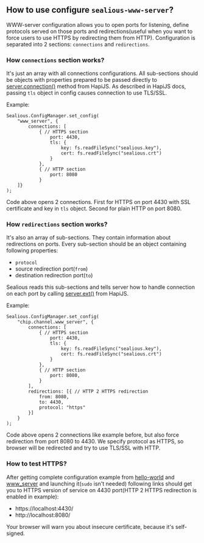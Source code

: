 ## How to use configure `sealious-www-server`?
WWW-server configuration allows you to open ports for listening, define
protocols served on those ports and redirections(useful when you want to
force users to use HTTPS by redirecting them from HTTP). Configuration is
separated into 2 sections: `connections` and `redirections`.

### How `connections` section works?
It's just an array with all connections configurations. All sub-sections should
be objects with properties prepared to be passed directly to
[server.connection()](http://hapijs.com/api#serverconnectionoptions) method from HapiJS.
As described in HapiJS docs, passing `tls` object in config causes connection to use TLS/SSL.

Example:
```
Sealious.ConfigManager.set_config(
    "www_server", {
        connections: [
            { // HTTPS section
                port: 4430,
                tls: {
                    key: fs.readFileSync("sealious.key"),
                    cert: fs.readFileSync("sealious.crt")
                }
            },
            { // HTTP section
                port: 8080
            }
    ]}
);
```
Code above opens 2 connections. First for HTTPS on port 4430 with SSL certificate
and key in `tls` object. Second for plain HTTP on port 8080.

### How `redirections` section works?
It's also an array of sub-sections. They contain information about redirections
on ports. Every sub-section should be an object containing following properties:
* `protocol`
* source redirection port(`from`)
* destination redirection port(`to`)

Sealious reads this sub-sections and tells server how to handle
connection on each port by calling
[server.ext()](http://hapijs.com/api#serverextevent-method-options) from HapiJS.

Example:
```
Sealious.ConfigManager.set_config(
    "chip.channel.www_server", {
        connections: [
            { // HTTPS section
                port: 4430,
                tls: {
                    key: fs.readFileSync("sealious.key"),
                    cert: fs.readFileSync("sealious.crt")
                }
            },
            { // HTTP section
                port: 8080,
            }
        ],
        redirections: [{ // HTTP 2 HTTPS redirection
            from: 8080,
            to: 4430,
            protocol: "https"
        }]
    }
);
```
Code above opens 2 connections like example before, but also force
redirection from port 8080 to 4430. We specify protocol as
HTTPS, so browser will be redirected and try to use TLS/SSL with HTTP.

### How to test HTTPS?
After getting complete configuration example from
[hello-world](https://github.com/Rayvenden/hello-world/tree/https_example)
and
[www_server](https://github.com/Sealious/sealious-www-server/tree/trello%23https_support)
and launching it(`sudo` isn't needed) following links should get you to HTTPS version
of service on 4430 port(HTTP 2 HTTPS redirection is enabled in example):
* https://localhost:4430/
* http://localhost:8080/

Your browser will warn you about insecure certificate, because it's self-signed.
